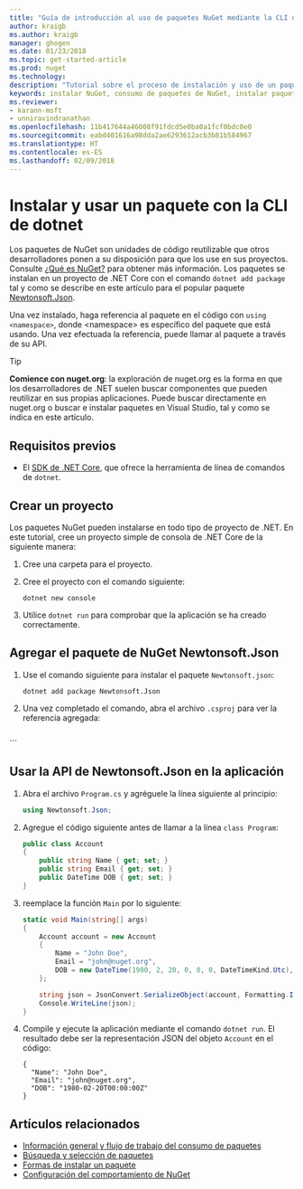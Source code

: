 ```yaml
---
title: "Guía de introducción al uso de paquetes NuGet mediante la CLI de dotnet | Microsoft Docs"
author: kraigb
ms.author: kraigb
manager: ghogen
ms.date: 01/23/2018
ms.topic: get-started-article
ms.prod: nuget
ms.technology: 
description: "Tutorial sobre el proceso de instalación y uso de un paquete NuGet en un proyecto de .NET Core."
keywords: instalar NuGet, consumo de paquetes de NuGet, instalar paquetes de NuGet, referencias de paquetes de NuGet, usar paquetes de NuGet
ms.reviewer:
- karann-msft
- unniravindranathan
ms.openlocfilehash: 11b417644a46008f91fdcd5e0ba0a1fcf0bdc0e0
ms.sourcegitcommit: eabd401616a98dda2ae6293612acb3b81b584967
ms.translationtype: HT
ms.contentlocale: es-ES
ms.lasthandoff: 02/09/2018
---
```

# <a name="install-and-use-a-package-using-the-dotnet-cli"></a>Instalar y usar un paquete con la CLI de dotnet

Los paquetes de NuGet son unidades de código reutilizable que otros desarrolladores ponen a su disposición para que los use en sus proyectos. Consulte [¿Qué es NuGet?](../What-is-NuGet.md) para obtener más información. Los paquetes se instalan en un proyecto de .NET Core con el comando `dotnet add package` tal y como se describe en este artículo para el popular paquete [Newtonsoft.Json](https://www.nuget.org/packages/Newtonsoft.Json/).

Una vez instalado, haga referencia al paquete en el código con `using <namespace>`, donde \<namespace\> es específico del paquete que está usando. Una vez efectuada la referencia, puede llamar al paquete a través de su API.

> [!Tip]
> **Comience con nuget.org**: la exploración de nuget.org es la forma en que los desarrolladores de .NET suelen buscar componentes que pueden reutilizar en sus propias aplicaciones. Puede buscar directamente en nuget.org o buscar e instalar paquetes en Visual Studio, tal y como se indica en este artículo.

## <a name="pre-requisites"></a>Requisitos previos

- El [SDK de .NET Core](https://www.microsoft.com/net/download/), que ofrece la herramienta de línea de comandos de `dotnet`.

## <a name="create-a-project"></a>Crear un proyecto

Los paquetes NuGet pueden instalarse en todo tipo de proyecto de .NET. En este tutorial, cree un proyecto simple de consola de .NET Core de la siguiente manera:

1. Cree una carpeta para el proyecto.

1. Cree el proyecto con el comando siguiente:

    ```cli
    dotnet new console
    ```

1. Utilice `dotnet run` para comprobar que la aplicación se ha creado correctamente.

## <a name="add-the-newtonsoftjson-nuget-package"></a>Agregar el paquete de NuGet Newtonsoft.Json

1. Use el comando siguiente para instalar el paquete `Newtonsoft.json`:

    ```cli
    dotnet add package Newtonsoft.Json
    ```

1. Una vez completado el comando, abra el archivo `.csproj` para ver la referencia agregada:

    ```xml
  <ItemGroup>
    <PackageReference Include="Newtonsoft.Json" Version="10.0.3" />
  </ItemGroup>
    ```

## <a name="use-the-newtonsoftjson-api-in-the-app"></a>Usar la API de Newtonsoft.Json en la aplicación

1. Abra el archivo `Program.cs` y agréguele la línea siguiente al principio:

    ```cs
    using Newtonsoft.Json;
    ```

1. Agregue el código siguiente antes de llamar a la línea `class Program`:

    ```cs
    public class Account
    {
        public string Name { get; set; }
        public string Email { get; set; }
        public DateTime DOB { get; set; }
    }
    ```

1. reemplace la función `Main` por lo siguiente:

    ```cs
    static void Main(string[] args)
    {
        Account account = new Account
        {
            Name = "John Doe",
            Email = "john@nuget.org",
            DOB = new DateTime(1980, 2, 20, 0, 0, 0, DateTimeKind.Utc),
        };

        string json = JsonConvert.SerializeObject(account, Formatting.Indented);
        Console.WriteLine(json);
    }
    ```

1. Compile y ejecute la aplicación mediante el comando `dotnet run`. El resultado debe ser la representación JSON del objeto `Account` en el código:

    ```output
    {
      "Name": "John Doe",
      "Email": "john@nuget.org",
      "DOB": "1980-02-20T00:00:00Z"
    }
    ```

## <a name="related-articles"></a>Artículos relacionados

- [Información general y flujo de trabajo del consumo de paquetes](../consume-packages/overview-and-workflow.md)
- [Búsqueda y selección de paquetes](../consume-packages/finding-and-choosing-packages.md)
- [Formas de instalar un paquete](../consume-packages/ways-to-install-a-package.md)
- [Configuración del comportamiento de NuGet](../consume-packages/configuring-nuget-behavior.md)

